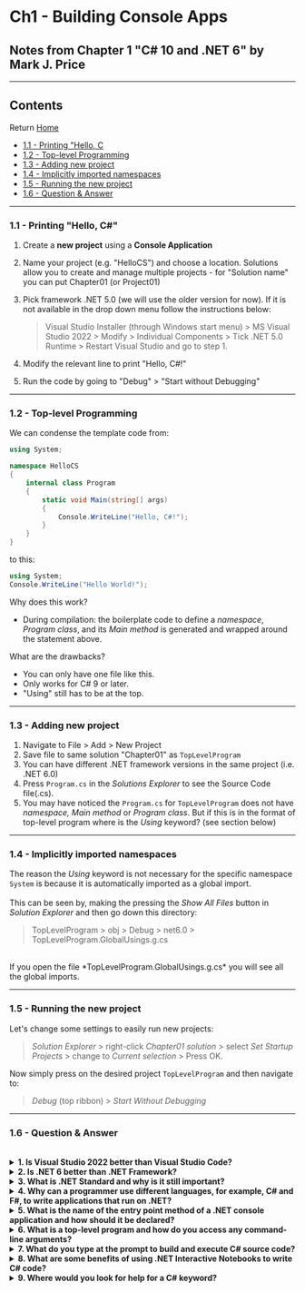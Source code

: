 # Ch1 - Building Console Apps 
## Notes from Chapter 1 "C# 10 and .NET 6" by Mark J. Price
---
## Contents
Return [Home](README.md)
* [1.1 - Printing "Hello, C](#01.1)
* [1.2 - Top-level Programming](#01.2)
* [1.3 - Adding new project](#01.3)
* [1.4 - Implicitly imported namespaces](#01.4)
* [1.5 - Running the new project](#01.5)
* [1.6 - Question & Answer](#01.6)
---
<a name="02.1"></a>
### 1.1 - Printing "Hello, C\#"  
1. Create a **new project** using a **Console Application**
2. Name your project (e.g. "HelloCS") and choose a location. Solutions allow you to create and manage multiple projects - for "Solution name" you can put Chapter01 (or Project01)
3. Pick framework .NET 5.0 (we will use the older version for now). If it is not available in the drop down menu follow the instructions below:

 	> Visual Studio Installer (through Windows start menu) > MS Visual Studio 2022 > Modify > Individual Components > Tick .NET 5.0 Runtime > Restart Visual Studio and go to step 1.

 4. Modify the relevant line to print "Hello, C#!"
 5. Run the code by going to "Debug" > "Start without Debugging"

---
<a name="02.2"></a>
### 1.2 - Top-level Programming 
We can condense the template code from: 
```C#
using System;

namespace HelloCS
{
    internal class Program
    {
        static void Main(string[] args)
        {
            Console.WriteLine("Hello, C#!");
        }
    }
}

```
to this:
```C#
using System;
Console.WriteLine("Hello World!");
```
Why does this work?

* During compilation: the boilerplate code to define a *namespace*, *Program class*, and its *Main method* is generated and wrapped around the statement above.

What are the drawbacks?

* You can only have one file like this.
* Only works for C# 9 or later.
* "Using" still has to be at the top.

---
<a name="01.3"></a>
### 1.3 - Adding new project
1. Navigate to File > Add > New Project
2. Save file to same solution "Chapter01" as ``TopLevelProgram``
3. You can have different .NET framework versions in the same project (i.e. .NET 6.0)
4. Press ``Program.cs`` in the *Solutions Explorer* to see the Source Code file(.cs).
5. You may have noticed the ``Program.cs`` for ``TopLevelProgram`` does not have *namespace, Main method* or *Program class*. But if this is in the format of top-level program where is the *Using* keyword? (see section below)

---
<a name="01.4"></a>
### 1.4 - Implicitly imported namespaces
The reason the *Using* keyword is not necessary for the specific namespace ``System`` is because it is automatically imported as a global import.
<br><br>
This can be seen by, making the pressing the *Show All Files* button in *Solution Explorer* and then go down this directory:
> TopLevelProgram > obj > Debug > net6.0 > TopLevelProgram.GlobalUsings.g.cs
<br>
If you open the file *TopLevelProgram.GlobalUsings.g.cs* you will see all the global imports. 

---
<a name="01.5"></a>
### 1.5 - Running the new project

Let's change some settings to easily run new projects:

> *Solution Explorer* > right-click *Chapter01 solution* > select *Set Startup Projects* > change to *Current selection* > Press OK.

Now simply press on the desired project ``TopLevelProgram`` and then navigate to:

> *Debug* (top ribbon) > *Start Without Debugging*

---
<a name="01.6"></a>
### 1.6 - Question & Answer
<br>

<details>
<summary><b>1. Is Visual Studio 2022 better than Visual Studio Code?</b></summary>
<br>
No, depends on the task. Visual Studio 2022 is heavier but can create applications with GUI. VS Code is much lighter and code-focussed. 
<br><br></details>

<details>
<summary><b>2. Is .NET 6 better than .NET Framework?</b></summary>
<br>
Yes for modern development. .NET6 is cross-platform compatible and performance-oriented version of the legacy .NET Framework.
<br><br></details>

<details>
<summary><b>3. What is .NET Standard and why is it still important?</b></summary>
<br>
.NET Standard defines an API that a .NET platform can implement.
<br><br>
For example .NET framework, Xamarin and modern .NET implements ".NET Standards 2.0".
<br><br>
However, for .NET Core 3.0 there is a newer version ".NET Standards 2.1", which will have some features not supported by .NET Framework (legacy version). Therefore, if you will be doing parts of your project with the legacy version, then for you new class library to support all .NET platforms it needs to be ".NET Standards 2.0-compatible".
<br><br></details>

<details>
<summary><b>4. Why can a programmer use different languages, for example, C# and F#, to write applications that run on .NET?</b></summary>
<br>
C#, F# and Viual Baics languages are compiled to an Intermediate Language file (.exe or .dll) using different compilers (such as Roslyn for C#). IL is then compiled to native CPU instructions using CLR (common language runtime) at run-time.
<br><br></details>

<details>
<summary><b>5. What is the name of the entry point method of a .NET console application and how should it be declared?</b></summary>
<br>
Main method - it should be declared with void (since this method doesn't need to return anything). It should have an access mofifier of public, so that the compiler can find the method - for C# this is covered by the namespace keyword. The static keyword is used to associate the method to the class rather than an object (removes the need to instantiate an object to use the method). Optionally, we can have a string array as command-line arguments, and return int (rather than void).
<br><br>
Code: static void main(string[] args).
<br><br></details>

<details>
<summary><b>6. What is a top-level program and how do you access any command-line arguments?</b></summary>
<br>
A top-level-program is a project that does no explicitly need to mention namespace, program class and main method. These are implicitly defined for you to be able to type code without boiler-plate wrapper code.
<br><br>
To access command-line arguments in this case, you can use the parameter named "args" by default - this is part of the behind the scene wrapper code for command-line arguments.
<br><br></details>

<details>
<summary><b>7. What do you type at the prompt to build and execute C# source code?</b></summary>
<br>
Within a folder which contains ".csproj file" you can enter "dotnet run".
<br><br></details>

<details>
<summary><b>8. What are some benefits of using .NET Interactive Notebooks to write C# code?</b></summary>
<br>
You can modularise the code, and see what the output would be for a function or script really easily. You can mix different languages in the same document. Also, can use markdown.
<br><br></details>

<details>
<summary><b>9. Where would you look for help for a C# keyword?</b></summary>
<br>
Microsoft's official C# documentation, or the "Go to definition" section in Visual Studio Code.
<br><br></details>
